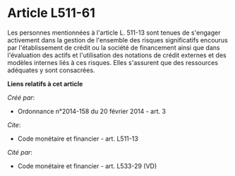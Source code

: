# Article L511-61

Les personnes mentionnées à l'article L. 511-13 sont tenues de s'engager activement dans la gestion de l'ensemble des risques
significatifs encourus par l'établissement de crédit ou la société de financement ainsi que dans l'évaluation des actifs et
l'utilisation des notations de crédit externes et des modèles internes liés à ces risques. Elles s'assurent que des
ressources adéquates y sont consacrées.

**Liens relatifs à cet article**

_Créé par_:

  - Ordonnance n°2014-158 du 20 février 2014 - art. 3

_Cite_:

  - Code monétaire et financier - art. L511-13

_Cité par_:

  - Code monétaire et financier - art. L533-29 (VD)
